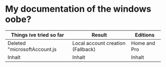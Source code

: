 # My documentation of the windows oobe?



Things ive tried so far     | Result                              | Editions
-----------------------     | ------------------------------------| --------
Deleted "microsoftAccount.js| Local account creation (Fallback)   | Home and Pro
Inhalt                      | Inhalt   | Inhalt